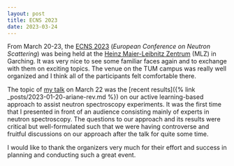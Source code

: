 ```yaml
---
layout: post
title: ECNS 2023
date: 2023-03-24
---
```


From March 20-23, the [ECNS 2023](https://ecns2023.eu/) (_European Conference on Neutron Scattering_) was being held at the [Heinz Maier-Leibnitz Zentrum](https://www.mlz-garching.de/) (MLZ) in Garching.
It was very nice to see some familiar faces again and to exchange with them on exciting topics.
The venue on the TUM campus was really well organized and I think all of the participants felt comfortable there.

The topic of [my talk](https://indico.frm2.tum.de/event/263/contributions/3765/) on March 22 was the [recent results]({% link _posts/2023-01-20-ariane-rev.md %}) on our active learning-based approach to assist neutron spectroscopy experiments.
It was the first time that I presented in front of an audience consisting mainly of experts in neutron spectroscopy.
The questions to our approach and its results were critical but well-formulated such that we were having controverse and fruitful discussions on our approach after the talk for quite some time.

I would like to thank the organizers very much for their effort and success in planning and conducting such a great event.

